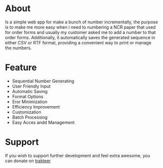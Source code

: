 # About

Is a simple web app for make a bunch of number incrementally, the purpose is to
make me more easy when i need to numbering a NCR paper that used for order forms
and usually my customer asked me to add a number to that order forms.
Additionally, it automatically saves the generated sequence in either CSV or RTF format, providing a convenient way to print or manage the numbers.

# Feature

- Sequential Number Generating
- User Friendly Input
- Automatic Saving
- Format Options
- Eror Minimization
- Efficiency Improvement
- Customization
- Batch Processing
- Easy Acces andd Management

# Support

If you wish to support further development and feel extra awesome, you can donate on [trakteer](https://www.trakteer.com)
